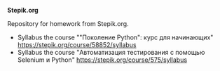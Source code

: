 **Stepik.org**

Repository for homework from Stepik.org. 

* Syllabus the course ""Поколение Python": курс для начинающих" https://stepik.org/course/58852/syllabus
* Syllabus the course  "Автоматизация тестирования с помощью Selenium и Python" https://stepik.org/course/575/syllabus

